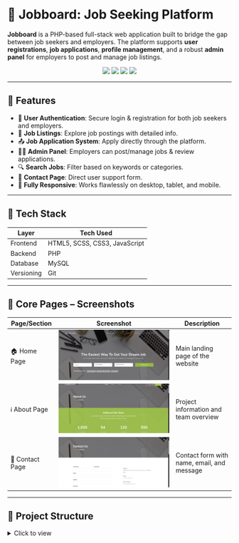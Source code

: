 # 💼 Jobboard: Job Seeking Platform

**Jobboard** is a PHP-based full-stack web application built to bridge the gap between job seekers and employers. The platform supports **user registrations**, **job applications**, **profile management**, and a robust **admin panel** for employers to post and manage job listings.

<p align="center">
  <img src="https://img.shields.io/badge/Built%20With-PHP-blue?style=for-the-badge&logo=php&logoColor=white">
  <img src="https://img.shields.io/badge/Database-MySQL-yellow?style=for-the-badge&logo=mysql&logoColor=black">
  <img src="https://img.shields.io/badge/Styling-HTML5%2C%20SCSS%2C%20CSS3-orange?style=for-the-badge&logo=css3&logoColor=white">
  <img src="https://img.shields.io/badge/Version%20Control-Git-black?style=for-the-badge&logo=git&logoColor=white">
</p>

---

## 📌 Features

- 🔐 **User Authentication**: Secure login & registration for both job seekers and employers.
- 📃 **Job Listings**: Explore job postings with detailed info.
- 📤 **Job Application System**: Apply directly through the platform.
- 🧑‍💼 **Admin Panel**: Employers can post/manage jobs & review applications.
- 🔍 **Search Jobs**: Filter based on keywords or categories.
- 💬 **Contact Page**: Direct user support form.
- 📱 **Fully Responsive**: Works flawlessly on desktop, tablet, and mobile.

---

## 🧰 Tech Stack

| Layer       | Tech Used                  |
|-------------|----------------------------|
| Frontend    | HTML5, SCSS, CSS3, JavaScript |
| Backend     | PHP                         |
| Database    | MySQL                       |
| Versioning  | Git                         |

---

## 📸 Core Pages – Screenshots

| Page/Section     | Screenshot                        | Description                              |
|------------------|------------------------------------|------------------------------------------|
| 🏠 Home Page      | ![Home](image/homepage.png)        | Main landing page of the website         |
| ℹ️ About Page     | ![About](image/about.png)          | Project information and team overview    |
| 📨 Contact Page   | ![Contact](image/contact.png)      | Contact form with name, email, and message |


---

## 📁 Project Structure

<details>
<summary>Click to view</summary>

    Jobboard-Job-Seeking-Platform/
    ├── admin-panel/       # Admin dashboard and tools
    ├── auth/              # Login, Register, Logout functionality
    ├── categories/        # Job categories management
    ├── config/            # Database connection and settings
    ├── css/               # Compiled CSS
    ├── fonts/             # Custom fonts
    ├── general/           # Utility and helper scripts
    ├── images/            # Images and assets
    ├── includes/          # Reusable UI components (e.g. header.php)
    ├── jobs/              # Job-related logic and views
    ├── js/                # Frontend JS
    ├── scss/              # Styling sources
    ├── users/             # User profile handling
    ├── 404.php            # Custom error page
    ├── about.php          # About Us page
    ├── contact.php        # Contact form
    ├── index.php          # Landing/Home page
    ├── search.php         # Search result page
    └── README.md          # 📘 This file

---

⚙️ Getting Started

✅ Prerequisites

    PHP 7.x or above
    
    MySQL Server
    
    Apache/Nginx Web Server (XAMPP/WAMP recommended)
    
    Git (for cloning)


---

🚦 Installation Guide

Clone the Repository

    git clone https://github.com/bhaktofmahakal/Jobboard-Job-Seeking-Platform.git
    cd Jobboard-Job-Seeking-Platform

Set Up the Database

    Create a new MySQL database named jobboard
    
    Import the provided .sql file (if available) located in the config/ folder
    
    Configure DB Credentials

Open the file at: config/config.php

      define('DB_SERVER', 'localhost');
      define('DB_USERNAME', 'root');
      define('DB_PASSWORD', '');
      define('DB_NAME', 'jobboard');
      Run Locally

Place the project folder in the htdocs/ directory of XAMPP or root of your web server

Start Apache & MySQL

Visit in browser:

    http://localhost/Jobboard-Job-Seeking-Platform/



---

🤝 Contributing

We love contributions! Follow the steps below:

    Fork the repository
    
    Create your feature branch
    
    
    git checkout -b feature/YourFeature
    
    Commit your changes
    
    
    git commit -m "Add YourFeature"
    
    Push to your branch
    
    git push origin feature/YourFeature
    
    Open a Pull Request with details and screenshots!


---

📄 License

    This project is licensed under the MIT License.
    Feel free to use, modify, and distribute.

---

📬 Contact

Developer: Utsav Mishra

📧 Email: utsavmishraa005@gmail.com

🌐 GitHub: github.com/bhaktofmahakal

🔗 LinkedIn: linkedin.com/in/utsav-mishra1
